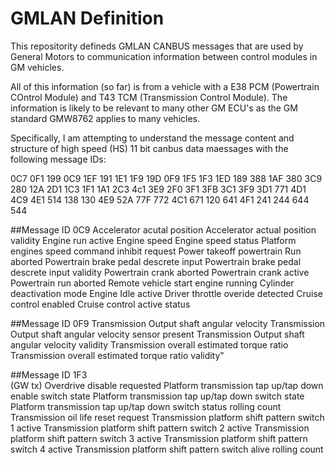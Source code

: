 # GMLAN Definition
This repositority defineds GMLAN CANBUS messages that are used by General Motors to communication information between control modules in GM vehicles.

All of this information (so far) is from a vehicle with a E38 PCM (Powertrain COntrol Module) and T43 TCM (Transmission Control Module). The information is likely to be relevant to many other GM ECU's as the GM standard GMW8762 applies to many vehicles.

Specifically, I am attempting to understand the message content and structure of high speed (HS) 11 bit canbus data maessages with the following message IDs:

0C7
0F1
199
0C9
1EF
191
1E1
1F9
19D
0F9
1F5
1F3
1ED
189
388
1AF
380
3C9
280
12A
2D1
1C3
1F1
1A1
2C3
4c1
3E9
2F0
3F1
3FB
3C1
3F9
3D1
771
4D1
4C9
4E1
514
138
130
4E9
52A
77F
772
4C1
671
120
641
4F1
241
244
644
544


##Message ID 0C9
Accelerator acutal position
Accelerator actual position validity
Engine run active
Engine speed
Engine speed status
Platform engines speed command inhibit request
Power takeoff powertrain Run aborted
Powertrain brake pedal descrete input
Powertrain brake pedal descrete input validity
Powertrain crank aborted
Powertrain crank active
Powertrain run aborted
Remote vehicle start engine running
Cylinder deactivation mode
Engine Idle active
Driver throttle overide detected
Cruise control enabled
Cruise control active status

##Message ID 0F9
Transmission Output shaft angular velocity
Transmission Output shaft angular velocity sensor present
Transmission Output shaft angular velocity validity
Transmission overall estimated torque ratio
Transmission overall estimated torque ratio validity"


##Message ID 1F3	
(GW tx)
Overdrive disable requested
Platform transmission tap up/tap down enable switch state
Platform transmission tap up/tap down switch state
Platform transmission tap up/tap down switch status rolling count
Transmission oil life reset request
Transmission platform shift pattern switch 1 active
Transmission platform shift pattern switch 2 active
Transmission platform shift pattern switch 3 active
Transmission platform shift pattern switch 4 active
Transmission platform shift pattern switch alive rolling count


